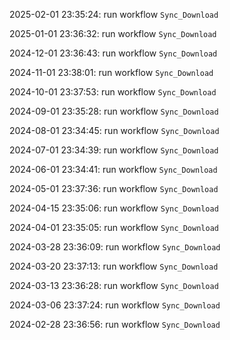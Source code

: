 2025-02-01 23:35:24: run workflow `Sync_Download` 

2025-01-01 23:36:32: run workflow `Sync_Download` 

2024-12-01 23:36:43: run workflow `Sync_Download` 

2024-11-01 23:38:01: run workflow `Sync_Download` 

2024-10-01 23:37:53: run workflow `Sync_Download` 

2024-09-01 23:35:28: run workflow `Sync_Download` 

2024-08-01 23:34:45: run workflow `Sync_Download` 

2024-07-01 23:34:39: run workflow `Sync_Download` 

2024-06-01 23:34:41: run workflow `Sync_Download` 

2024-05-01 23:37:36: run workflow `Sync_Download` 

2024-04-15 23:35:06: run workflow `Sync_Download` 

2024-04-01 23:35:05: run workflow `Sync_Download` 

2024-03-28 23:36:09: run workflow `Sync_Download` 

2024-03-20 23:37:13: run workflow `Sync_Download` 

2024-03-13 23:36:28: run workflow `Sync_Download` 

2024-03-06 23:37:24: run workflow `Sync_Download` 

2024-02-28 23:36:56: run workflow `Sync_Download` 


